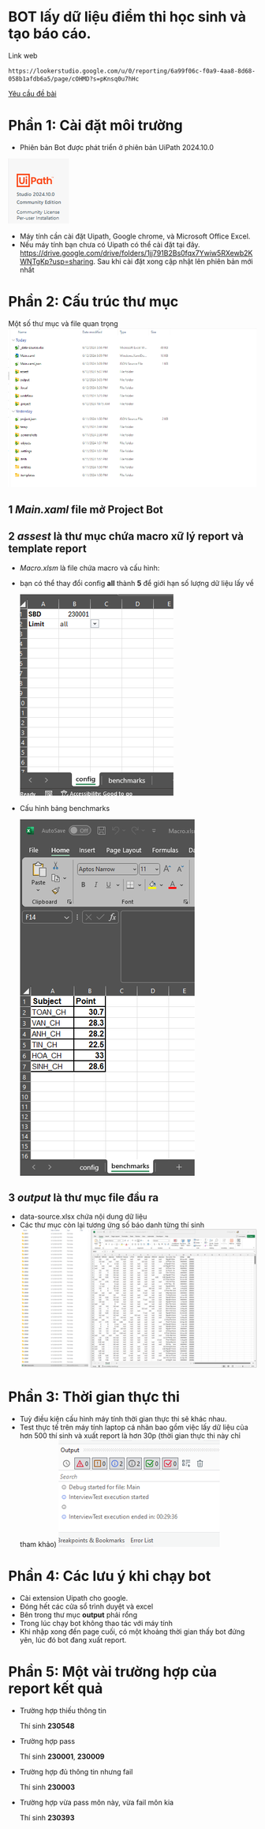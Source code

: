 ﻿# BOT lấy dữ liệu điểm thi học sinh và tạo báo cáo.

Link web

```
https://lookerstudio.google.com/u/0/reporting/6a99f06c-f0a9-4aa8-8d68-058b1afdb6a5/page/cOHMD?s=pKnsq0u7hHc
```

[Yêu cầu đề bài](/docs//Requirements_update.pdf)

# Phần 1: Cài đặt môi trường

- Phiên bản Bot được phát triển ở phiên bản UiPath 2024.10.0

![alt](uipath.png)

- Máy tính cần cài đặt Uipath, Google chrome, và Microsoft Office Excel.
- Nếu máy tính bạn chưa có Uipath có thể cài đặt tại đây. https://drive.google.com/drive/folders/1jj791B2Bs0fqx7Ywiw5RXewb2KWNTgKp?usp=sharing. Sau khi cài đặt xong cập nhật lên phiên bản mới nhất

# Phần 2: Cấu trúc thư mục

Một số thư mục và file quan trọng
![alt](folder-structure.png)

## 1 _Main.xaml_ file mở Project Bot

## 2 _assest_ là thư mục chứa macro xữ lý report và template report

- _Macro.xlsm_ là file chứa macro và cấu hình:

- bạn có thể thay đổi config **all** thành **5** để giới hạn số lượng dữ liệu lấy về

  ![alt](config.png)

- Cấu hình bảng benchmarks

  ![alt](benchmarks.png)

## 3 _output_ là thư mục file đầu ra

- data-source.xlsx chứa nội dung dữ liệu
- Các thư mục còn lại tương ứng số báo danh từng thí sinh
  ![alt](output.png)

# Phần 3: Thời gian thực thi

- Tuỳ điều kiện cấu hình máy tính thời gian thực thi sẽ khác nhau.
- Test thực tế trên máy tính laptop cá nhân bao gồm việc lấy dữ liệu của hơn 500 thí sinh và xuất report là hơn 30p (thời gian thực thi này chỉ tham khảo)
  ![alt](time.png)

# Phần 4: Các lưu ý khi chạy bot
- Cài extension Uipath cho google.
- Đóng hết các cửa sổ trình duyệt và excel
- Bên trong thư mục **output** phải rổng
- Trong lúc chạy bot không thao tác với máy tính
- Khi nhập xong đến page cuối, có một khoảng thời gian thấy bot đứng yên, lúc đó bot đang xuất report.

# Phần 5: Một vài trường hợp của report kết quả

- Trường hợp thiếu thông tin

  Thí sinh **230548**

- Trường hợp pass

  Thí sinh **230001**, **230009**

- Trường hợp đủ thông tin nhưng fail

  Thí sinh **230003**

- Trường hợp vừa pass môn này, vừa fail môn kia

  Thí sinh **230393**
